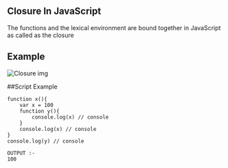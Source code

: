 ## Closure In JavaScript

The functions and the lexical environment are bound together in JavaScript as called as the closure

## Example
![Closure img](../JS-ENV/images/closure.png)

##Script Example
```
function x(){
    var x = 100
    function y(){
        console.log(x) // console
    }
    console.log(x) // console
}
console.log(y) // console

OUTPUT :-
100

```
